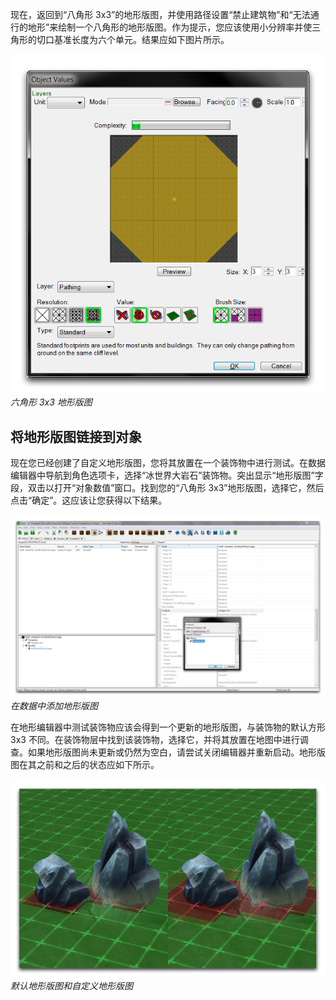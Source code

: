 现在，返回到“八角形 3x3”的地形版图，并使用路径设置“禁止建筑物”和“无法通行的地形”来绘制一个八角形的地形版图。作为提示，您应该使用小分辨率并使三角形的切口基准长度为六个单元。结果应如下图片所示。

[![Hexagon 3x3 Pathing](./resources/074_Custom_Footprints8.png)](./resources/074_Custom_Footprints8.png)
*六角形 3x3 地形版图*

## 将地形版图链接到对象

现在您已经创建了自定义地形版图，您将其放置在一个装饰物中进行测试。在数据编辑器中导航到角色选项卡，选择“冰世界大岩石”装饰物。突出显示“地形版图”字段，双击以打开“对象数值”窗口。找到您的“八角形 3x3”地形版图，选择它，然后点击“确定”。这应该让您获得以下结果。

[![Adding Footprint in Data](./resources/074_Custom_Footprints9.png)](./resources/074_Custom_Footprints9.png)
*在数据中添加地形版图*

在地形编辑器中测试装饰物应该会得到一个更新的地形版图，与装饰物的默认方形 3x3 不同。在装饰物层中找到该装饰物，选择它，并将其放置在地图中进行调查。如果地形版图尚未更新或仍然为空白，请尝试关闭编辑器并重新启动。地形版图在其之前和之后的状态应如下所示。

[![Default and Custom Footprint](./resources/074_Custom_Footprints10.png)](./resources/074_Custom_Footprints10.png)
*默认地形版图和自定义地形版图*